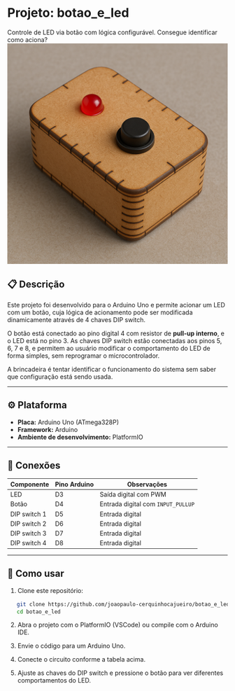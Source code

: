 # Projeto: botao_e_led

Controle de LED via botão com lógica configurável. Consegue identificar como aciona?
![Visualização por IA](botão_e_led.png)
## 📋 Descrição

Este projeto foi desenvolvido para o Arduino Uno e permite acionar um LED com um botão, cuja lógica de acionamento pode ser modificada dinamicamente através de 4 chaves DIP switch.

O botão está conectado ao pino digital 4 com resistor de **pull-up interno**, e o LED está no pino 3. As chaves DIP switch estão conectadas aos pinos 5, 6, 7 e 8, e permitem ao usuário modificar o comportamento do LED de forma simples, sem reprogramar o microcontrolador.

A brincadeira é tentar identificar o funcionamento do sistema sem saber que configuração está sendo usada.

---

## ⚙️ Plataforma

- **Placa:** Arduino Uno (ATmega328P)
- **Framework:** Arduino
- **Ambiente de desenvolvimento:** PlatformIO

---

## 🔌 Conexões

| Componente    | Pino Arduino | Observações                        |
|---------------|--------------|------------------------------------|
| LED           | D3           | Saída digital com PWM                      |
| Botão         | D4           | Entrada digital com `INPUT_PULLUP` |
| DIP switch 1  | D5           | Entrada digital                    |
| DIP switch 2  | D6           | Entrada digital                    |
| DIP switch 3  | D7           | Entrada digital                    |
| DIP switch 4  | D8           | Entrada digital                    |

---

## 🚀 Como usar

1. Clone este repositório:
```bash
   git clone https://github.com/joaopaulo-cerquinhocajueiro/botao_e_led.git
   cd botao_e_led
```
2. Abra o projeto com o PlatformIO (VSCode) ou compile com o Arduino IDE.

3. Envie o código para um Arduino Uno.

4. Conecte o circuito conforme a tabela acima.

5. Ajuste as chaves do DIP switch e pressione o botão para ver diferentes comportamentos do LED.